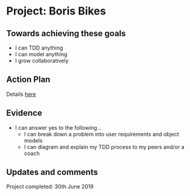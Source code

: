 # Project: Boris Bikes

## Towards achieving these goals

- I can TDD anything
- I can model anything
- I grow collaboratively

## Action Plan
Details [here](https://github.com/makersacademy/airport_challenge)

## Evidence
* I can answer yes to the following...
  * I can break down a problem into user requirements and object models
  * I can diagram and explain my TDD process to my peers and/or a coach

## Updates and comments
Project completed: 30th June 2019
